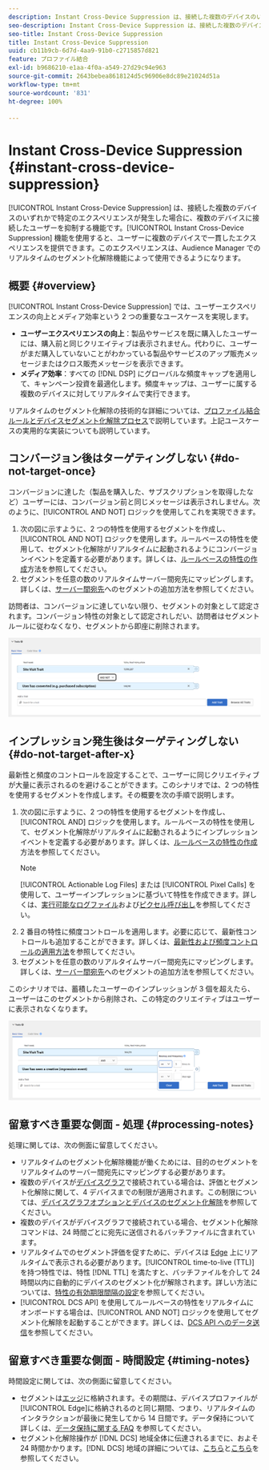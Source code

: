 ```yaml
---
description: Instant Cross-Device Suppression は、接続した複数のデバイスのいずれかで特定のエクスペリエンスが発生した場合に、複数のデバイスに接続したユーザーを抑制する機能です。Instant Cross-Device Suppression 機能を使用すると、ユーザーに複数のデバイスで一貫したエクスペリエンスを提供できます。このエクスペリエンスは、Audience Manager でのリアルタイムのセグメント化解除機能によって使用できるようになります。
seo-description: Instant Cross-Device Suppression は、接続した複数のデバイスのいずれかで特定のエクスペリエンスが発生した場合に、複数のデバイスに接続したユーザーを抑制する機能です。Instant Cross-Device Suppression 機能を使用すると、ユーザーに複数のデバイスで一貫したエクスペリエンスを提供できます。このエクスペリエンスは、Audience Manager でのリアルタイムのセグメント化解除機能によって使用できるようになります。
seo-title: Instant Cross-Device Suppression
title: Instant Cross-Device Suppression
uuid: cb11b9cb-6d7d-4aa9-91b0-c2715857d821
feature: プロファイル結合
exl-id: b9686210-e1aa-4f0a-a549-27d29c94e963
source-git-commit: 2643bebea8618124d5c96906e8dc89e21024d51a
workflow-type: tm+mt
source-wordcount: '831'
ht-degree: 100%

---
```


# Instant Cross-Device Suppression {#instant-cross-device-suppression}

[!UICONTROL Instant Cross-Device Suppression] は、接続した複数のデバイスのいずれかで特定のエクスペリエンスが発生した場合に、複数のデバイスに接続したユーザーを抑制する機能です。[!UICONTROL Instant Cross-Device Suppression] 機能を使用すると、ユーザーに複数のデバイスで一貫したエクスペリエンスを提供できます。このエクスペリエンスは、Audience Manager でのリアルタイムのセグメント化解除機能によって使用できるようになります。

## 概要 {#overview}

[!UICONTROL Instant Cross-Device Suppression] では、ユーザーエクスペリエンスの向上とメディア効率という 2 つの重要なユースケースを実現します。

* **ユーザーエクスペリエンスの向上**：製品やサービスを既に購入したユーザーには、購入前と同じクリエイティブは表示されません。代わりに、ユーザーがまだ購入していないことがわかっている製品やサービスのアップ販売メッセージまたはクロス販売メッセージを表示できます。
* **メディア効率**：すべての [!DNL DSP] にグローバルな頻度キャップを適用して、キャンペーン投資を最適化します。頻度キャップは、ユーザーに属する複数のデバイスに対してリアルタイムで実行できます。

リアルタイムのセグメント化解除の技術的な詳細については、[プロファイル結合ルールとデバイスセグメント化解除プロセス](merge-rule-unsegment.md)で説明しています。上記ユースケースの実用的な実装についても説明しています。

## コンバージョン後はターゲティングしない {#do-not-target-once}

コンバージョンに達した（製品を購入した、サブスクリプションを取得したなど）ユーザーには、コンバージョン前と同じメッセージは表示されしません。次のように、[!UICONTROL AND NOT] ロジックを使用してこれを実現できます。

1. 次の図に示すように、2 つの特性を使用するセグメントを作成し、[!UICONTROL AND NOT] ロジックを使用します。ルールベースの特性を使用して、セグメント化解除がリアルタイムに起動されるようにコンバージョンイベントを定義する必要があります。詳しくは、[ルールベースの特性の作成](../traits/create-onboarded-rule-based-traits.md)方法を参照してください。
2. セグメントを任意の数のリアルタイムサーバー間宛先にマッピングします。詳しくは、[サーバー間宛先](../destinations/add-edit-segments.md)へのセグメントの追加方法を参照してください。

訪問者は、コンバージョンに達していない限り、セグメントの対象として認定されます。コンバージョン特性の対象として認定されしだい、訪問者はセグメントルールに従わなくなり、セグメントから即座に削除されます。

![](assets/and_not_use_case.png)

## インプレッション発生後はターゲティングしない {#do-not-target-after-x}

最新性と頻度のコントロールを設定することで、ユーザーに同じクリエイティブが大量に表示されるのを避けることができます。このシナリオでは、2 つの特性を使用するセグメントを作成します。その概要を次の手順で説明します。

1. 次の図に示すように、2 つの特性を使用するセグメントを作成し、[!UICONTROL AND] ロジックを使用します。ルールベースの特性を使用して、セグメント化解除がリアルタイムに起動されるようにインプレッションイベントを定義する必要があります。詳しくは、[ルールベースの特性の作成](../traits/create-onboarded-rule-based-traits.md)方法を参照してください。
   >[!NOTE]
   >
   >[!UICONTROL Actionable Log Files] または [!UICONTROL Pixel Calls] を使用して、ユーザーインプレッションに基づいて特性を作成できます。詳しくは、[実行可能なログファイル](../../integration/media-data-integration/actionable-log-files.md)および[ピクセル呼び出し](../../integration/media-data-integration/impression-data-pixels.md)を参照してください。
2. 2 番目の特性に頻度コントロールを適用します。必要に応じて、最新性コントロールも追加することができます。詳しくは、[最新性および頻度コントロールの適用方法](../segments/recency-and-frequency.md)を参照してください。
3. セグメントを任意の数のリアルタイムサーバー間宛先にマッピングします。詳しくは、[サーバー間宛先](../destinations/add-edit-segments.md)へのセグメントの追加方法を参照してください。

このシナリオでは、蓄積したユーザーのインプレッションが 3 個を超えたら、ユーザーはこのセグメントから削除され、この特定のクリエイティブはユーザーに表示されなくなります。

![](assets/impressions_use_case.png)

## 留意すべき重要な側面 - 処理 {#processing-notes}

処理に関しては、次の側面に留意してください。

* リアルタイムのセグメント化解除機能が働くためには、目的のセグメントをリアルタイムのサーバー間宛先にマッピングする必要があります。
* 複数のデバイスが[デバイスグラフ](profile-link-use-case.md#recommendations)で接続されている場合は、評価とセグメント化解除に関して、4 デバイスまでの制限が適用されます。この制限については、[デバイスグラフオプションとデバイスのセグメント化解除](merge-rule-unsegment.md#device-graph-options-unsegmentation)を参照してください。
* 複数のデバイスがデバイスグラフで接続されている場合、セグメント化解除コマンドは、24 時間ごとに宛先に送信されるバッチファイルに含まれています。
* リアルタイムでのセグメント評価を促すために、デバイスは   [Edge](../../reference/system-components/components-edge.md) 上にリアルタイムで表示される必要があります。[!UICONTROL time-to-live (TTL)] を持つ特性では、特性 [!DNL TTL] を満たすと、バッチファイルを介して 24 時間以内に自動的にデバイスのセグメント化が解除されま&#x200B;す。詳しい方法については、[特性の有効期限間隔の設定](../traits/create-onboarded-rule-based-traits.md#set-expiration-interval)を参照してください。
* [!UICONTROL DCS API] を使用してルールベースの特性をリアルタイムにオンボードする場合は、[!UICONTROL AND NOT] ロジックを使用してセグメント化解除を起動することができます。詳しくは、[DCS API へのデータ送信](../../api/dcs-intro/dcs-event-calls/dcs-url-send.md)を参照してください。

## 留意すべき重要な側面 - 時間設定 {#timing-notes}

時間設定に関しては、次の側面に留意してください。

* セグメントは[エッジ](../../reference/system-components/components-edge.md)に格納されます。その期間は、デバイスプロファイルが[!UICONTROL Edge]に格納されるのと同じ期間、つまり、リアルタイムのインタラクションが最後に発生してから 14 日間です。データ保持について詳しくは、[データ保持に関する FAQ](../../faq/faq-privacy.md#data-retention-faq) を参照してください。
* セグメント化解除操作が [!DNL DCS] 地域全体に伝達されるまでに、およそ 24 時間かかります。[!DNL DCS] 地域の詳細については、[こちら](../../reference/system-components/components-data-collection.md)と[こちら](../../api/dcs-intro/dcs-api-reference/dcs-regions.md)を参照してください。
